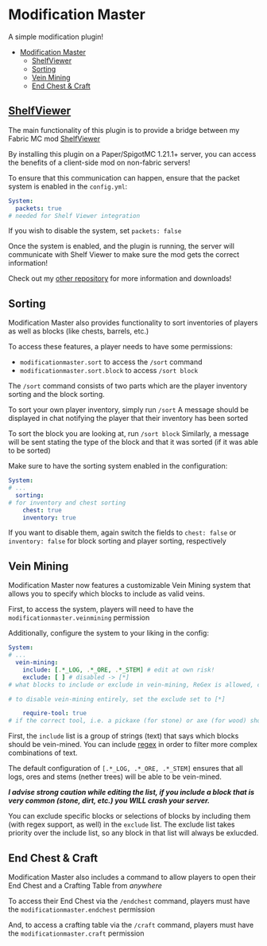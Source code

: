 # Modification Master

A simple modification plugin!

<!-- TOC -->
* [Modification Master](#modification-master)
  * [ShelfViewer](#shelfviewer)
  * [Sorting](#sorting)
  * [Vein Mining](#vein-mining)
  * [End Chest & Craft](#end-chest--craft)
<!-- TOC -->

## [ShelfViewer](https://github.com/Setloth/ShelfViewer)
The main functionality of this plugin is to provide a bridge between my Fabric MC mod [ShelfViewer](https://github.com/Setloth/ShelfViewer)

By installing this plugin on a Paper/SpigotMC 1.21.1+ server, you can access the benefits of a client-side mod on non-fabric servers!

To ensure that this communication can happen, ensure that the packet system is enabled in the `config.yml`:

```yml
System:
  packets: true
# needed for Shelf Viewer integration
```

If you wish to disable the system, set `packets: false`

Once the system is enabled, and the plugin is running, the server will communicate with Shelf Viewer to make sure the mod gets the correct information!

Check out my [other repository](https://github.com/Setloth/ShelfViewer) for more information and downloads!

## Sorting
Modification Master also provides functionality to sort inventories of players as well as blocks (like chests, barrels, etc.)

To access these features, a player needs to have some permissions:
- `modificationmaster.sort` to access the `/sort` command
- `modificationmaster.sort.block` to access `/sort block`

The `/sort` command consists of two parts which are the player inventory sorting and the block sorting.

To sort your own player inventory, simply run `/sort`
A message should be displayed in chat notifying the player that their inventory has been sorted

To sort the block you are looking at, run `/sort block`
Similarly, a message will be sent stating the type of the block and that it was sorted (if it was able to be sorted)

Make sure to have the sorting system enabled in the configuration:

```yml
System:
# ...
  sorting:
# for inventory and chest sorting
    chest: true
    inventory: true
```

If you want to disable them, again switch the fields to `chest: false` or `inventory: false` for block sorting and player sorting, respectively

## Vein Mining
Modification Master now features a customizable Vein Mining system that allows you to specify which blocks to include as valid veins.

First, to access the system, players will need to have the `modificationmaster.veinmining` permission

Additionally, configure the system to your liking in the config:

```yml
System:
# ...
  vein-mining:
    include: [.*_LOG, .*_ORE, .*_STEM] # edit at own risk!
    exclude: [ ] # disabled -> [*]
# what blocks to include or exclude in vein-mining, ReGex is allowed, case-insensitive!

# to disable vein-mining entirely, set the exclude set to [*]

    require-tool: true
# if the correct tool, i.e. a pickaxe (for stone) or axe (for wood) should be required for vein-mining
```

First, the `include` list is a group of strings (text) that says which blocks should be vein-mined.
You can include [regex](https://en.wikipedia.org/wiki/Regular_expression) in order to filter more complex combinations of text.

The default configuration of `[.*_LOG, .*_ORE, .*_STEM]` ensures that all logs, ores and stems (nether trees) will be able to be vein-mined. 

_**I advise strong caution while editing the list, if you include a block that is very common (stone, dirt, etc.) you WILL crash your server.**_

You can exclude specific blocks or selections of blocks by including them (with regex support, as well) in the `exclude` list.
The exclude list takes priority over the include list, so any block in that list will always be exlucded.

## End Chest & Craft
Modification Master also includes a command to allow players to open their End Chest and a Crafting Table from *anywhere*

To access their End Chest via the `/endchest` command, players must have the `modificationmaster.endchest` permission

And, to access a crafting table via the `/craft` command, players must have the `modificationmaster.craft` permission